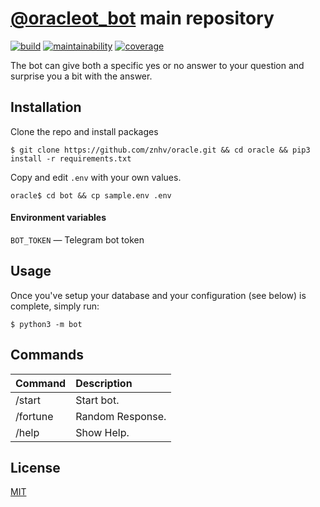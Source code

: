 # [@oracleot_bot](https://t.me/oracleot_bot) main repository

[![build](https://github.com/znhv/oracle/actions/workflows/build.yml/badge.svg)](https://github.com/znhv/oracle/actions/workflows/build.yml) [![maintainability](https://api.codeclimate.com/v1/badges/dae0b3f62973419eb49b/maintainability)](https://codeclimate.com/github/znhv/oracle/maintainability) [![coverage](https://api.codeclimate.com/v1/badges/dae0b3f62973419eb49b/test_coverage)](https://codeclimate.com/github/znhv/oracle/test_coverage)

The bot can give both a specific yes or no answer to your question and surprise you a bit with the answer.

## Installation

Clone the repo and install packages
```shell
$ git clone https://github.com/znhv/oracle.git && cd oracle && pip3 install -r requirements.txt
```

Copy and edit `.env` with your own values.
```shell
oracle$ cd bot && cp sample.env .env
```

#### Environment variables
`BOT_TOKEN` — Telegram bot token


## Usage


Once you've setup your database and your configuration (see below) is complete, simply run:
```shell
$ python3 -m bot
```

## Commands
Command | Description
:--- | :---
/start | Start bot.
/fortune | Random Response.
/help | Show Help.


## License
[MIT](https://choosealicense.com/licenses/mit/)